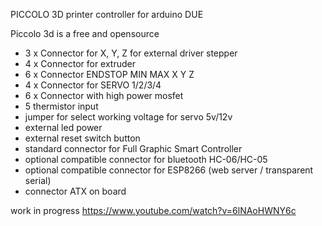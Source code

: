 
PICCOLO 3D printer controller for arduino DUE

Piccolo 3d is a free and opensource

- 3 x Connector for X, Y, Z for external driver stepper
- 4 x Connector for extruder
- 6 x Connector ENDSTOP MIN MAX X Y Z
- 4 x Connector for SERVO 1/2/3/4
- 6 x Connector with high power mosfet
- 5 thermistor input 
- jumper for select working voltage for servo 5v/12v
- external led power 
- external reset switch button
- standard connector for Full Graphic Smart Controller
- optional compatible connector for bluetooth HC-06/HC-05
- optional compatible connector for ESP8266 (web server / transparent serial)
- connector ATX on board 

work in progress
https://www.youtube.com/watch?v=6lNAoHWNY6c



